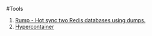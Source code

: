 #Tools

1. [Rump - Hot sync two Redis databases using dumps.](https://github.com/stickermule/rump)
2. [Hypercontainer](https://docs.hypercontainer.io/index.html)
